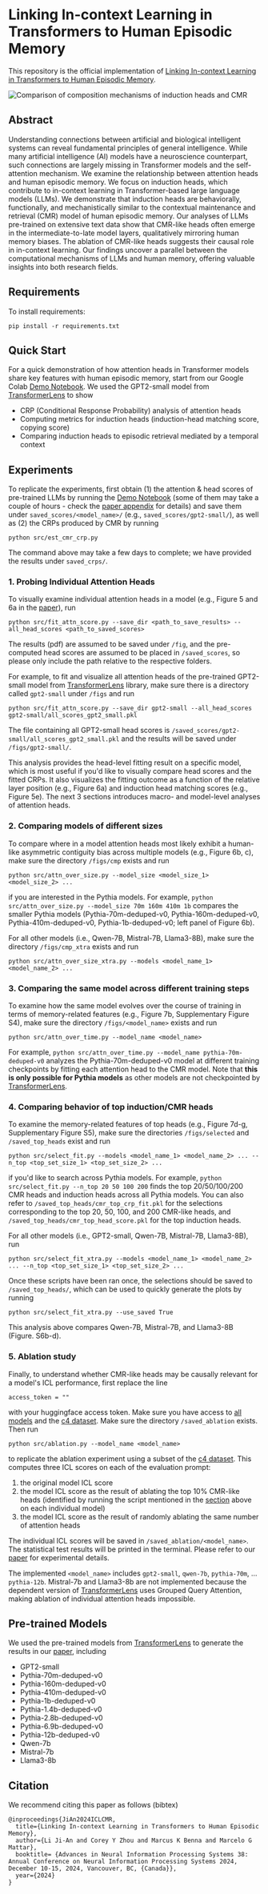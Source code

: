 # Linking In-context Learning in Transformers to Human Episodic Memory

This repository is the official implementation of [Linking In-context Learning in Transformers to Human Episodic Memory](https://arxiv.org/abs/2405.14992). 

![Comparison of composition mechanisms of induction heads and CMR](figs/comparison.png)

## Abstract

Understanding connections between artificial and biological intelligent systems can reveal fundamental principles of general intelligence. While many artificial intelligence (AI) models have a neuroscience counterpart, such connections are largely missing in Transformer models and the self-attention mechanism. We examine the relationship between attention heads and human episodic memory. We focus on induction heads, which contribute to in-context learning in Transformer-based large language models (LLMs). We demonstrate that induction heads are behaviorally, functionally, and mechanistically similar to the contextual maintenance and retrieval (CMR) model of human episodic memory. Our analyses of LLMs pre-trained on extensive text data show that CMR-like heads often emerge in the intermediate-to-late model layers, qualitatively mirroring human memory biases. The ablation of CMR-like heads suggests their causal role in in-context learning. Our findings uncover a parallel between the computational mechanisms of LLMs and human memory, offering valuable insights into both research fields.

## Requirements

To install requirements:

```setup
pip install -r requirements.txt
```

## Quick Start

For a quick demonstration of how attention heads in Transformer models share key features with human episodic memory, start from our Google Colab [Demo Notebook](demo.ipynb). We used the GPT2-small model from [TransformerLens](https://github.com/TransformerLensOrg/TransformerLens) to show

- CRP (Conditional Response Probability) analysis of attention heads
- Computing metrics for induction heads (induction-head matching score, copying score)
- Comparing induction heads to episodic retrieval mediated by a temporal context

## Experiments

To replicate the experiments, first obtain (1) the attention & head scores of pre-trained LLMs by running the [Demo Notebook](demo.ipynb) (some of them may take a couple of hours - check the [paper appendix](https://arxiv.org/abs/2405.14992) for details) and save them under ```saved_scores/<model_name>/``` (e.g., ```saved_scores/gpt2-small/```), as well as (2) the CRPs produced by CMR by running

```
python src/est_cmr_crp.py
```

The command above may take a few days to complete; we have provided the results under ```saved_crps/```.

### 1. Probing Individual Attention Heads

To visually examine individual attention heads in a model (e.g., Figure 5 and 6a in the [paper](https://arxiv.org/abs/2405.14992)), run

```
python src/fit_attn_score.py --save_dir <path_to_save_results> --all_head_scores <path_to_saved_scores>
```

The results (pdf) are assumed to be saved under `/fig`, and the pre-computed head scores are assumed to be placed in `/saved_scores`, so please only include the path relative to the respective folders.

For example, to fit and visualize all attention heads of the pre-trained GPT2-small model from [TransformerLens](https://github.com/TransformerLensOrg/TransformerLens) library, make sure there is a directory called `gpt2-small` under `/figs` and run

```
python src/fit_attn_score.py --save_dir gpt2-small --all_head_scores gpt2-small/all_scores_gpt2_small.pkl
```

The file containing all GPT2-small head scores is `/saved_scores/gpt2-small/all_scores_gpt2_small.pkl` and the results will be saved under `/figs/gpt2-small/`.

This analysis provides the head-level fitting result on a specific model, which is most useful if you'd like to visually compare head scores and the fitted CRPs. It also visualizes the fitting outcome as a function of the relative layer position (e.g., Figure 6a) and induction head matching scores (e.g., Figure 5e). The next 3 sections introduces macro- and model-level analyses of attention heads.

### 2. Comparing models of different sizes

To compare where in a model attention heads most likely exhibit a human-like asymmetric contiguity bias across multiple models (e.g., Figure 6b, c), make sure the directory `/figs/cmp` exists and run

```
python src/attn_over_size.py --model_size <model_size_1> <model_size_2> ...
```

if you are interested in the Pythia models.  For example, ```python src/attn_over_size.py --model_size 70m 160m 410m 1b``` compares the smaller Pythia models (Pythia-70m-deduped-v0, Pythia-160m-deduped-v0, Pythia-410m-deduped-v0, Pythia-1b-deduped-v0; left panel of Figure 6b).

For all other models (i.e., Qwen-7B, Mistral-7B, Llama3-8B), make sure the directory `/figs/cmp_xtra` exists and run

```
python src/attn_over_size_xtra.py --models <model_name_1> <model_name_2> ...
```

### 3. Comparing the same model across different training steps

To examine how the same model evolves over the course of training in terms of memory-related features (e.g., Figure 7b, Supplementary Figure S4), make sure the directory `/figs/<model_name>` exists and run

```
python src/attn_over_time.py --model_name <model_name>
```

For example, ```python src/attn_over_time.py --model_name pythia-70m-deduped-v0``` analyzes the Pythia-70m-deduped-v0 model at different training checkpoints by fitting each attention head to the CMR model. Note that **this is only possible for Pythia models** as other models are not checkpointed by [TransformerLens](https://github.com/TransformerLensOrg/TransformerLens).

### 4. Comparing behavior of top induction/CMR heads

To examine the memory-related features of top heads (e.g., Figure 7d-g, Supplementary Figure S5), make sure the directories `/figs/selected` and `/saved_top_heads` exist and run

```
python src/select_fit.py --models <model_name_1> <model_name_2> ... --n_top <top_set_size_1> <top_set_size_2> ... 
```

if you'd like to search across Pythia models. For example, ```python src/select_fit.py --n_top 20 50 100 200``` finds the top 20/50/100/200 CMR heads and induction heads across all Pythia models. You can also refer to `/saved_top_heads/cmr_top_crp_fit.pkl` for the selections corresponding to the top 20, 50, 100, and 200 CMR-like heads, and `/saved_top_heads/cmr_top_head_score.pkl` for the top induction heads.

For all other models (i.e., GPT2-small, Qwen-7B, Mistral-7B, Llama3-8B), run

```
python src/select_fit_xtra.py --models <model_name_1> <model_name_2> ... --n_top <top_set_size_1> <top_set_size_2> ...
```

Once these scripts have been ran once, the selections should be saved to `/saved_top_heads/`, which can be used to quickly generate the plots by running

```
python src/select_fit_xtra.py --use_saved True
```

This analysis above compares Qwen-7B, Mistral-7B, and Llama3-8B (Figure. S6b-d).

### 5. Ablation study

Finally, to understand whether CMR-like heads may be causally relevant for a model's ICL performance, first replace the line 
```
access_token = ""
```
with your huggingface access token. Make sure you have access to [all models](#pre-trained-models) and the [c4 dataset](https://huggingface.co/datasets/allenai/c4). Make sure the directory `/saved_ablation` exists. Then run

```
python src/ablation.py --model_name <model_name>
```

to replicate the ablation experiment using a subset of the [c4 dataset](https://huggingface.co/datasets/allenai/c4). This computes three ICL scores on each of the evaluation prompt:

1. the original model ICL score
2. the model ICL score as the result of ablating the top 10% CMR-like heads (identified by running the script mentioned in the [section](#4-comparing-behavior-of-top-inductioncmr-heads) above on each individual model)
3. the model ICL score as the result of randomly ablating the same number of attention heads

The individual ICL scores will be saved in `/saved_ablation/<model_name>`. The statistical test results will be printed in the terminal. Please refer to our [paper](https://arxiv.org/abs/2405.14992) for experimental details.

The implemented `<model_name>` includes `gpt2-small`, `qwen-7b`, `pythia-70m`, ... `pythia-12b`. Mistral-7b and Llama3-8b are not implemented because the dependent version of [TransformerLens](https://github.com/TransformerLensOrg/TransformerLens) uses Grouped Query Attention, making ablation of individual attention heads impossible.

## Pre-trained Models

We used the pre-trained models from [TransformerLens](https://github.com/TransformerLensOrg/TransformerLens) to generate the results in our [paper](https://arxiv.org/abs/2405.14992), including

- GPT2-small
- Pythia-70m-deduped-v0
- Pythia-160m-deduped-v0
- Pythia-410m-deduped-v0
- Pythia-1b-deduped-v0
- Pythia-1.4b-deduped-v0
- Pythia-2.8b-deduped-v0
- Pythia-6.9b-deduped-v0
- Pythia-12b-deduped-v0
- Qwen-7b
- Mistral-7b
- Llama3-8b

## Citation

We recommend citing this paper as follows (bibtex)

```
@inproceedings{JiAn2024ICLCMR,
  title={Linking In-context Learning in Transformers to Human Episodic Memory},
  author={Li Ji-An and Corey Y Zhou and Marcus K Benna and Marcelo G Mattar},
  booktitle= {Advances in Neural Information Processing Systems 38: Annual Conference on Neural Information Processing Systems 2024, December 10-15, 2024, Vancouver, BC, {Canada}},
  year={2024}
}
```
